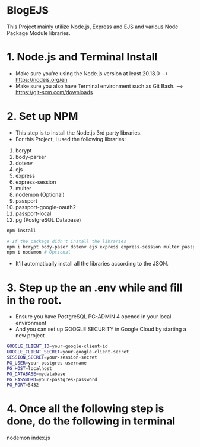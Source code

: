 # BlogEJS
This Project mainly utilize Node.js, Express and EJS and various Node Package Module libraries.

# 1. Node.js and Terminal Install
- Make sure you're using the Node.js version at least 20.18.0
--> https://nodejs.org/en
- Make sure you also have Terminal environment such as Git Bash.
--> https://git-scm.com/downloads

# 2. Set up NPM
- This step is to install the Node.js 3rd party libraries.
- For this Project, I used the following libraries:
1. bcrypt
2. body-parser
3. dotenv 
4. ejs
5. express
6. express-session
7. multer
8. nodemon (Optional)
9. passport
10. passport-google-oauth2
11. passport-local
12. pg (PostgreSQL Database)

```bash
npm install 
```

```bash
# If the package didn't install the libraries
npm i bcrypt body-paser dotenv ejs express express-session multer passport passport-google-oauth2 passport-local pg
npm i nodemon # Optional
```

- It'll automatically install all the libraries according to the JSON.


# 3. Step up the an .env while and fill in the root.
- Ensure you have PostgreSQL PG-ADMIN 4 opened in your local environment
- And you can set up GOOGLE SECURITY in Google Cloud by starting a new project
```bash
GOOGLE_CLIENT_ID=your-google-client-id
GOOGLE_CLIENT_SECRET=your-google-client-secret
SESSION_SECRET=your-session-secret
PG_USER=your-postgres-username
PG_HOST=localhost
PG_DATABASE=mydatabase
PG_PASSWORD=your-postgres-password
PG_PORT=5432
```


# 4. Once all the following step is done, do the following in terminal
nodemon index.js




